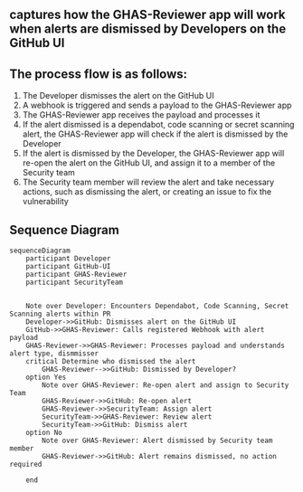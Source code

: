 ## captures how the GHAS-Reviewer app will work when alerts are dismissed by Developers on the GitHub UI

## The process flow is as follows:

1. The Developer dismisses the alert on the GitHub UI
2. A webhook is triggered and sends a payload to the GHAS-Reviewer app
3. The GHAS-Reviewer app receives the payload and processes it
4. If the alert dismissed is a dependabot, code scanning or secret scanning alert, the GHAS-Reviewer app will check if the alert is dismissed by the Developer
5. If the alert is dismissed by the Developer, the GHAS-Reviewer app will re-open the alert on the GitHub UI, and assign it to a member of the Security team
6. The Security team member will review the alert and take necessary actions, such as dismissing the alert, or creating an issue to fix the vulnerability


## Sequence Diagram

```mermaid
sequenceDiagram
    participant Developer
    participant GitHub-UI
    participant GHAS-Reviewer
    participant SecurityTeam

    
    Note over Developer: Encounters Dependabot, Code Scanning, Secret Scanning alerts within PR
    Developer->>GitHub: Dismisses alert on the GitHub UI
    GitHub->>GHAS-Reviewer: Calls registered Webhook with alert payload
    GHAS-Reviewer->>GHAS-Reviewer: Processes payload and understands alert type, dismmisser
    critical Determine who dismissed the alert
        GHAS-Reviewer-->>GitHub: Dismissed by Developer?
    option Yes
        Note over GHAS-Reviewer: Re-open alert and assign to Security Team
        GHAS-Reviewer->>GitHub: Re-open alert
        GHAS-Reviewer->>SecurityTeam: Assign alert
        SecurityTeam->>GHAS-Reviewer: Review alert
        SecurityTeam->>GitHub: Dismiss alert
    option No
        Note over GHAS-Reviewer: Alert dismissed by Security team member
        GHAS-Reviewer->>GitHub: Alert remains dismissed, no action required

    end
```

